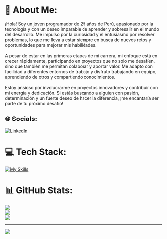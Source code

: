 # 💫 About Me:
¡Hola! Soy un joven programador de 25 años de Perú, apasionado por la tecnología y con un deseo imparable de aprender y sobresalir en el mundo del desarrollo. Me impulso por la curiosidad y el entusiasmo por resolver problemas, lo que me lleva a estar siempre en busca de nuevos retos y oportunidades para mejorar mis habilidades.<br><br>A pesar de estar en las primeras etapas de mi carrera, mi enfoque está en crecer rápidamente, participando en proyectos que no solo me desafíen, sino que también me permitan colaborar y aportar valor. Me adapto con facilidad a diferentes entornos de trabajo y disfruto trabajando en equipo, aprendiendo de otros y compartiendo conocimientos.<br><br>Estoy ansioso por involucrarme en proyectos innovadores y contribuir con mi energía y dedicación. Si estás buscando a alguien con pasión, determinación y un fuerte deseo de hacer la diferencia, ¡me encantaría ser parte de tu próximo desafío!


## 🌐 Socials:
[![LinkedIn](https://img.shields.io/badge/LinkedIn-%230077B5.svg?logo=linkedin&logoColor=white)](https://www.linkedin.com/in/josset-portuguez/) 

# 💻 Tech Stack:
[![My Skills](https://skillicons.dev/icons?i=js,html,css,vite,tailwind,sqlite,react,py,powershell,pnpm,ps,npm,notion,node.js,next.js,mongo.db,md,linkedin,jquery,instagram,gmail,git,github,flask,django,discord,cs,cpp,bun,bootstrap,bash,astro)](https://skillicons.dev)
# 📊 GitHub Stats:
![](https://github-readme-stats.vercel.app/api?username=Josset2912&theme=dark&hide_border=false&include_all_commits=false&count_private=false)<br/>
![](https://github-readme-streak-stats.herokuapp.com/?user=Josset2912&theme=dark&hide_border=false)<br/>
![](https://github-readme-stats.vercel.app/api/top-langs/?username=Josset2912&theme=dark&hide_border=false&include_all_commits=false&count_private=false&layout=compact)

---
[![](https://visitcount.itsvg.in/api?id=Josset2912&icon=0&color=0)](https://visitcount.itsvg.in)

<!-- Proudly created with GPRM ( https://gprm.itsvg.in ) -->
